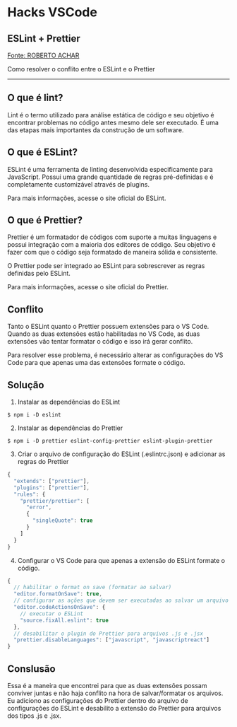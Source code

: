 # Hacks VSCode

## ESLint + Prettier 

[Fonte: ROBERTO ACHAR](https://robertoachar.dev/blog/eslint-prettier)

Como resolver o conflito entre o ESLint e o Prettier

---

## O que é lint?

Lint é o termo utilizado para análise estática de código e seu objetivo é encontrar problemas no código antes mesmo dele ser executado. É uma das etapas mais importantes da construção de um software.

## O que é ESLint?

ESLint é uma ferramenta de linting desenvolvida especificamente para JavaScript. Possui uma grande quantidade de regras pré-definidas e é completamente customizável através de plugins.

Para mais informações, acesse o site oficial do ESLint.

## O que é Prettier?

Prettier é um formatador de códigos com suporte a muitas linguagens e possui integração com a maioria dos editores de código. Seu objetivo é fazer com que o código seja formatado de maneira sólida e consistente.

O Prettier pode ser integrado ao ESLint para sobrescrever as regras definidas pelo ESLint.

Para mais informações, acesse o site oficial do Prettier.

## Conflito

Tanto o ESLint quanto o Prettier possuem extensões para o VS Code. Quando as duas extensões estão habilitadas no VS Code, as duas extensões vão tentar formatar o código e isso irá gerar conflito.

Para resolver esse problema, é necessário alterar as configurações do VS Code para que apenas uma das extensões formate o código.

## Solução

01. Instalar as dependências do ESLint

```shell
$ npm i -D eslint
```

02. Instalar as dependências do Prettier

```shell
$ npm i -D prettier eslint-config-prettier eslint-plugin-prettier
```

03. Criar o arquivo de configuração do ESLint (.eslintrc.json) e adicionar as regras do Prettier

```javascript
{
  "extends": ["prettier"],
  "plugins": ["prettier"],
  "rules": {
    "prettier/prettier": [
      "error",
      {
        "singleQuote": true
      }
    ]
  }
}
````

04. Configurar o VS Code para que apenas a extensão do ESLint formate o código.

```javascript
{
  // habilitar o format on save (formatar ao salvar)
  "editor.formatOnSave": true,
  // configurar as ações que devem ser executadas ao salvar um arquivo
  "editor.codeActionsOnSave": {
    // executar o ESLint
    "source.fixAll.eslint": true
  },
  // desabilitar o plugin do Prettier para arquivos .js e .jsx
  "prettier.disableLanguages": ["javascript", "javascriptreact"]
}
```

## Conslusão

Essa é a maneira que encontrei para que as duas extensões possam conviver juntas e não haja conflito na hora de salvar/formatar os arquivos. Eu adiciono as configurações do Prettier dentro do arquivo de configurações do ESLint e desabilito a extensão do Prettier para arquivos dos tipos .js e .jsx.
